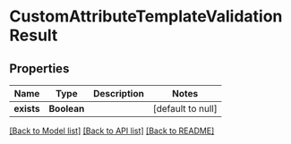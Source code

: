 # CustomAttributeTemplateValidationResult
## Properties

| Name | Type | Description | Notes |
|------------ | ------------- | ------------- | -------------|
| **exists** | **Boolean** |  | [default to null] |

[[Back to Model list]](../README.md#documentation-for-models) [[Back to API list]](../README.md#documentation-for-api-endpoints) [[Back to README]](../README.md)

